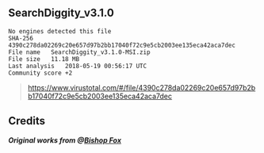 ## SearchDiggity_v3.1.0

```
No engines detected this file
SHA-256	4390c278da02269c20e657d97b2bb17040f72c9e5cb2003ee135eca42aca7dec
File name	SearchDiggity_v3.1.0-MSI.zip
File size	11.18 MB
Last analysis	2018-05-19 00:56:17 UTC
Community score	+2
```

> https://www.virustotal.com/#/file/4390c278da02269c20e657d97b2bb17040f72c9e5cb2003ee135eca42aca7dec

## Credits 
**_Original works from @[Bishop Fox](https://www.bishopfox.com)_**
